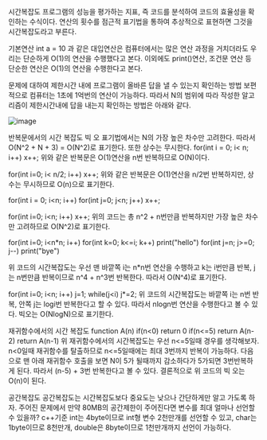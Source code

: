 시간복잡도
프로그램의 성능을 평가하는 지표, 즉 코드를 분석하여 코드의 효율성을 확인하는 수식이다.
연산의 횟수를 점근적 표기법을 통하여 추상적으로 표현하면 그것을 시간복잡도라고 부른다.

기본연산
int a = 10 과 같은 대입연산은 컴퓨터에서는 많은 연산 과정을 거치더라도 우리는 단순하게 O(1)의 연산을 수행했다고 본다.
이외에도 print()연산, 조건문 연산 등 단순한 연산은 O(1)의 연산을 수행한다고 본다.

문제에 대하여 제한시간 내에 프로그램이 올바른 답을 낼 수 있는지 확인하는 방법
보편적으로 컴퓨터는 1초에 1억번의 연산이 가능하다. 따라서 N의 범위에 따라 작성한 알고리즘이 제한시간내에 답을 내는지 확인하는 방법은 아래와 같다.



![image](https://user-images.githubusercontent.com/55936770/175029347-1bb017aa-0d6e-4c7b-8609-eb99fa953125.png)

반복문에서의 시간 복잡도
빅 오 표기법에서는 N의 가장 높은 차수만 고려한다. 따라서 O(N^2 + N + 3) = O(N^2)로 표기한다. 또한 상수는 무시한다.
for(int i = 0; i< n; i++)
  x++;
위와 같은 반복문은 O(1)연산을 n번 반복하므로 O(N)이다.

for(int i=0; i< n/2; i++)
  x++;
  위와 같은 반복문은 O(1)연산을 n/2번 반복하지만, 상수는 무시하므로 O(n)으로 표기한다.

for(int i = 0; i<n; i++)
  for(int j=0; j<n; j++)
      x++;

for(int i=0; i<n; i++)
  x++;
위의 코드는 총 n^2 + n번만큼 반복하지만 가장 높은 차수만 고려하므로 O(N^2)로 표기한다.

for(int i=0; i<n*n; i++)
  for(int k=0; k<=i; k++)
    print("hello")
  for(int j=n; j>=0; j--)
    print("bye")
    
위 코드의 시간복잡도는 우선 맨 바깥쪽 i는 n*n번 연산을 수행하고 k는 i번만큼 반복, j는 n번만큼 반복이므로 n^4 + n^3번 반복한다. 따라서 O(N^4)로 표기한다.

for(int i=0; i<n; i++)
  j=1;
  while(j<i)
    j*=2;
위 코드의 시간복잡도는 바깥쪽 i는 n번 반복, 안쪽 j는 logi번 반복한다고 할 수 있다. 따라서 nlogn번 연산을 수행한다고 볼 수 있다. 빅오는 O(NlogN)으로 표기한다.

재귀함수에서의 시간 복잡도
function A(n)
if(n<0)
  return 0
if(n<=5)
  return A(n-2)
return A(n-1)
위 재귀함수에서의 시간복잡도는 우선 n<=5일때 경우를 생각해보자. n<0일때 재귀함수를 탈출하므로 n<=5일때에는 최대 3번까지 반복이 가능하다.
다음으로 맨 아래 재귀함수 호출을 보면 N이 5가 될때까지 감소하다가 5가되면 3번반복하게 된다. 따라서 (n-5) + 3번 반복한다고 볼 수 있다. 
결론적으로 위 코드의 빅 오는 O(n)이 된다.

공간복잡도
공간복잡도는 시간복잡도보다 중요도는 낮으나 간단하게만 알고 가도록 하자. 주어진 문제에서 만약 80MB의 공간제한이 주어진다면 변수를 최대 얼마나 선언할 수 있을까?
c++기준 int는 4byte이므로 int형 변수 2천만개를 선언할 수 있고, char는 1byte이므로 8천만개, double은 8byte이므로 1천만개까지 선언이 가능하다.
  
    
    
